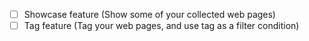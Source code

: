 - [ ] Showcase feature (Show some of your collected web pages)
- [ ] Tag feature (Tag your web pages, and use tag as a filter condition)